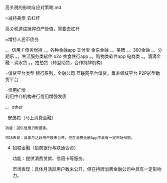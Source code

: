 

高关税的影响与应对策略.md

=减持美债 去杠杆

高关税造成抵押资产贬值，需要去杠杆

=增持人民币债务


。。信用卡债务增持
。。各种金融app  支付宝 金东金融
。。美团 
。。360金融
。。分期乐
。。生活服务类软件  o2o 衣食住行app
。。购物类软件app 电商类
。。滴滴金融 - 滴水贷
。。拍拍贷（转型助贷，合作持牌机构）

=借贷平台类型
银行系列，金融公司
互联网平台借贷，垂直领域平台  P2P转型助贷平台

=信用扩增  
利用中介机构进行信用增强发债

。。other

. 安逸花（马上消费金融）

    功能：​提供信用贷款服务。​

    市场表现：​具体月活跃用户数未公开，但在消费金融App中具有一定市场份额。​

4. 招联金融（招商银行与联通合资）

   功能：​提供消费贷款、信用卡等服务。​

   市场表现：具体月活跃用户数未公开，但在持牌消费金融公司中具有一定影响力。​
